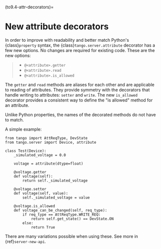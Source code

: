 (to9.4-attr-decorators)=

# New attribute decorators

In order to improve with readability and better match Python's {class}`property` syntax, the
{class}`tango.server.attribute` decorator has a few new options.  No changes are required for
existing code.  These are the new options:

> - `@<attribute>.getter`
> - `@<attribute>.read`
> - `@<attribute>.is_allowed`

The `getter` and `read` methods are aliases for each other and are applicable to reading
of attributes.  They provide symmetry with the decorators that handle
writing to attributes:  `setter` and `write`.  The new `is_allowed` decorator provides
a consistent way to define the "is allowed" method for an attribute.

Unlike Python properties, the names of the decorated methods do not have to match.

A simple example:

```
from tango import AttReqType, DevState
from tango.server import Device, attribute

class Test(Device):
    _simulated_voltage = 0.0

    voltage = attribute(dtype=float)

    @voltage.getter
    def voltage(self):
        return self._simulated_voltage

    @voltage.setter
    def voltage(self, value):
        self._simulated_voltage = value

    @voltage.is_allowed
    def voltage_can_be_changed(self, req_type):
        if req_type == AttReqType.WRITE_REQ:
            return self.get_state() == DevState.ON
        else:
            return True
```

There are many variations possible when using these.  See more in {ref}`server-new-api`.
